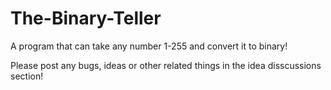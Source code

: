 # The-Binary-Teller
A program that can take any number 1-255 and convert it to binary!

Please post any bugs, ideas or other related things in the idea disscussions section!
